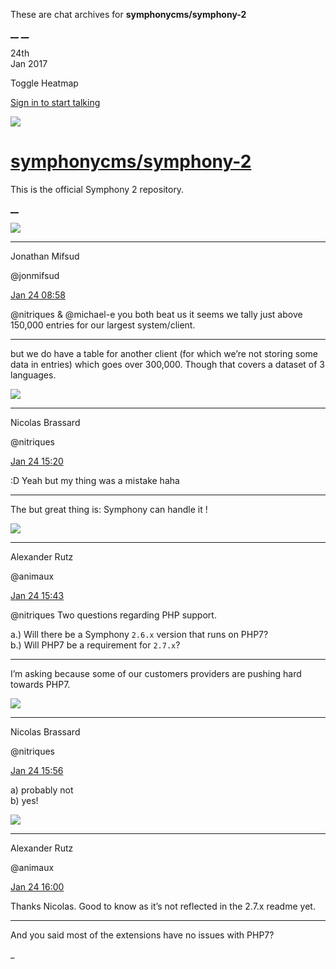 These are chat archives for **symphonycms/symphony-2**

[__](/symphonycms/symphony-2/archives/2017/01/25)
[__](/symphonycms/symphony-2/archives/2017/01/23)

24th  
Jan 2017

Toggle Heatmap

[Sign in to start talking](/login?action=login&button=archive-login)

![](https://avatars-02.gitter.im/group/iv/3/57542c45c43b8c601977197e?s=48)

#  [symphonycms/symphony-2](/symphonycms/symphony-2)

This is the official Symphony 2 repository.

[ __ ](/orgs/symphonycms/rooms "More symphonycms rooms" )

![](https://avatars1.githubusercontent.com/u/859775?v=3&s=30)

__ __

Jonathan Mifsud

@jonmifsud

[Jan 24
08:58](https://gitter.im/symphonycms/symphony-2?at=5887171adcb66e4f76a2d53b ""
)

@nitriques &amp; @michael-e you both beat us it seems we tally just above
150,000 entries for our largest system/client.

__ __

but we do have a table for another client (for which we’re not storing some
data in entries) which goes over 300,000. Though that covers a dataset of 3
languages.

![](https://avatars1.githubusercontent.com/u/771169?v=3&s=30)

__ __

Nicolas Brassard

@nitriques

[Jan 24
15:20](https://gitter.im/symphonycms/symphony-2?at=588770b511e7a7f61ddb558d ""
)

:D Yeah but my thing was a mistake haha

__ __

The but great thing is: Symphony can handle it !

![](https://avatars2.githubusercontent.com/u/446874?v=3&s=30)

__ __

Alexander Rutz

@animaux

[Jan 24
15:43](https://gitter.im/symphonycms/symphony-2?at=58877623c0de6f017fe60d2d ""
)

@nitriques Two questions regarding PHP support.

a.) Will there be a Symphony `2.6.x` version that runs on PHP7?  
b.) Will PHP7 be a requirement for `2.7.x`?

__ __

I’m asking because some of our customers providers are pushing hard towards
PHP7.

![](https://avatars1.githubusercontent.com/u/771169?v=3&s=30)

__ __

Nicolas Brassard

@nitriques

[Jan 24
15:56](https://gitter.im/symphonycms/symphony-2?at=5887791ac0de6f017fe62055 ""
)

a) probably not  
b) yes!

![](https://avatars2.githubusercontent.com/u/446874?v=3&s=30)

__ __

Alexander Rutz

@animaux

[Jan 24
16:00](https://gitter.im/symphonycms/symphony-2?at=58877a29519afee26ba7b13a ""
)

Thanks Nicolas. Good to know as it’s not reflected in the 2.7.x readme yet.

__ __

And you said most of the extensions have no issues with PHP7?

_

